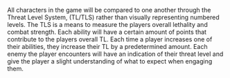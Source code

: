 All characters in the game will be compared to one another through the Threat Level System, (TL/TLS) rather than visually representing numbered levels. The TLS is a means to measure the players overall lethality and combat strength. Each ability will have a certain amount of points that contribute to the players overall TL. Each time a player increases one of their abilities, they increase their TL by a predetermined amount. Each enemy the player encounters will have an indication of their threat level and give the player a slight understanding of what to expect when engaging them.